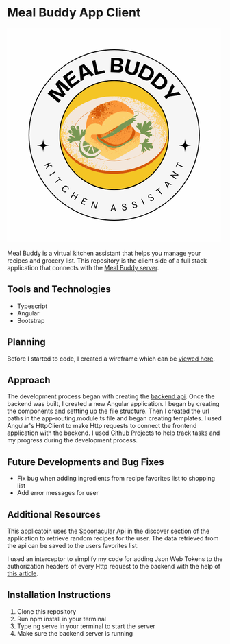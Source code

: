 # Meal Buddy App Client

![logo](/src/assets/meal-buddy-logo.png)

Meal Buddy is a virtual kitchen assistant that helps you manage your recipes and grocery list. This repository is the client side of a full stack application that connects with the [Meal Buddy server](https://github.com/courtneymcodes/meal-app-server). 

## Tools and Technologies

- Typescript
- Angular
- Bootstrap


## Planning 

Before I started to code, I created a wireframe which can be [viewed here](https://www.canva.com/design/DAFxpHtJpSs/ubxNTLLXeKX03R2LSPDGfw/view?utm_content=DAFxpHtJpSs&utm_campaign=share_your_design&utm_medium=link&utm_source=shareyourdesignpanel).


## Approach
The development process began with creating the [backend api](https://github.com/courtneymcodes/meal-app-server). Once the backend was built, I created a new Angular application. I began by creating the components and settting up the file structure. Then I created the url paths in the app-routing.module.ts file and began creating templates. I used Angular's HttpClient to make Http requests to connect the frontend application with the backend. I used [Github Projects](https://github.com/users/courtneymcodes/projects/2/views/1) to help track tasks and my progress during the development process. 

## Future Developments and Bug Fixes

- Fix bug when adding ingredients from recipe favorites list to shopping list
- Add error messages for user


## Additional Resources

This applicatoin uses the [Spoonacular Api](https://spoonacular.com/food-api) in the discover section of the application to retrieve random recipes for the user. The data retrieved from the api can be saved to the users favorites list.

I used an interceptor to simplify my code for adding Json Web Tokens to the authorization headers of every Http request to the backend with the help of [this article](https://medium.com/@ogun.ergin35/automating-jwt-authentication-in-angular-with-an-http-interceptor-5bb2f3ab5572#:~:text=To%20test%20the%20JWT%20interceptor%2C%20you%20can%20use,Finally%2C%20make%20an%20HTTP%20request%3A%20this.http.get%28%27%2Fapi%2Fprotected-resource%27%29.subscribe%28%28response%29%20%3D%3E%20%7B).

## Installation Instructions

1. Clone this repository
2. Run npm install in your terminal 
3. Type ng serve in your terminal to start the server
4. Make sure the backend server is running 